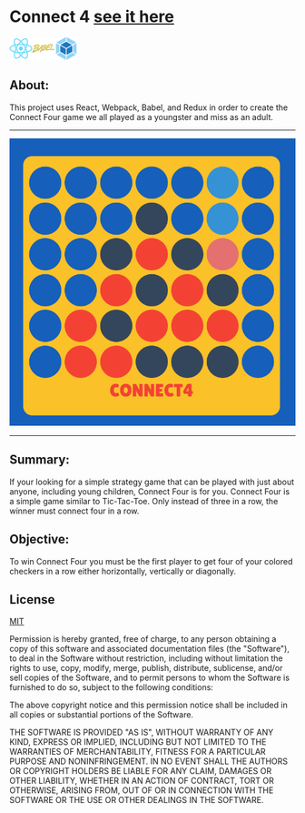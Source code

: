 # Connect 4 [see it here](https://festive-williams-256a97.netlify.com/)
![React](./react.png?raw=true 'React')![Babel](./babel.png?raw=true 'Babel')![Webpack](./webpack.png?raw=true 'Webpack')

## About:

This project uses React, Webpack, Babel, and Redux in order to create  the Connect Four game we all played as a youngster and miss as an adult.

---

![Connect Four](./connect4.png?raw=true "'It's like tic-tac-toe, but, like, more' - Sean")

---

## Summary:

If your looking for a simple strategy game that can be played with just about anyone, including young children, Connect Four is for you. Connect Four is a simple game similar to Tic-Tac-Toe. Only instead of three in a row, the winner must connect four in a row.

## Objective:

To win Connect Four you must be the first player to get four of your colored checkers in a row either horizontally, vertically or diagonally.

## License

[MIT](https://choosealicense.com/licenses/mit/)

Permission is hereby granted, free of charge, to any person obtaining a copy of this software and associated documentation files (the "Software"), to deal in the Software without restriction, including without limitation the rights to use, copy, modify, merge, publish, distribute, sublicense, and/or sell copies of the Software, and to permit persons to whom the Software is furnished to do so, subject to the following conditions:

The above copyright notice and this permission notice shall be included in all copies or substantial portions of the Software.

THE SOFTWARE IS PROVIDED "AS IS", WITHOUT WARRANTY OF ANY KIND, EXPRESS OR IMPLIED, INCLUDING BUT NOT LIMITED TO THE WARRANTIES OF MERCHANTABILITY, FITNESS FOR A PARTICULAR PURPOSE AND NONINFRINGEMENT. IN NO EVENT SHALL THE AUTHORS OR COPYRIGHT HOLDERS BE LIABLE FOR ANY CLAIM, DAMAGES OR OTHER LIABILITY, WHETHER IN AN ACTION OF CONTRACT, TORT OR OTHERWISE, ARISING FROM, OUT OF OR IN CONNECTION WITH THE SOFTWARE OR THE USE OR OTHER DEALINGS IN THE SOFTWARE.
